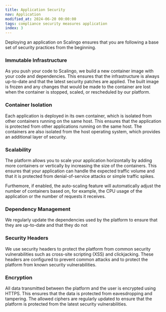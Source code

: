 ```yaml
---
title: Application Security
nav: Application
modified_at: 2024-06-20 00:00:00
tags: compliance security measures application
index: 3
---
```


Deploying an application on Scalingo ensures that you are following a base set of security practices from the beginning.

### Immutable Infrastructure

As you push your code to Scalingo, we build a new container image with your code and dependencies. This ensures that the
infrastructure is always up-to-date and that the latest security patches are applied. The built image is frozen and any
changes that would be made to the container are lost when the container is stopped, scaled, or rescheduled by our platform.

### Container Isolation

Each application is deployed in its own container, which is isolated from other containers running on the same host.
This ensures that the application is protected from other applications running on the same host. The containers are also
isolated from the host operating system, which provides an additional layer of security.

### Scalability

The platform allows you to scale your application horizontally by adding more containers or vertically by increasing the
size of the containers. This ensures that your application can handle the expected traffic volume and that it is
protected from denial-of-service attacks or simple traffic spikes.

Furthemore, if enabled, the auto-scaling feature will automatically adjust the number of containers based on, for
example, the CPU usage of the application or the number of requests it receives.

### Dependency Management

We regularly update the dependencies used by the platform to ensure that they are up-to-date and that they do not

### Security Headers

We use security headers to protect the platform from common security vulnerabilities such as cross-site scripting (XSS)
and clickjacking. These headers are configured to prevent common attacks and to protect the platform from known security
vulnerabilities.

### Encryption

All data transmitted between the platform and the user is encrypted using HTTPS. This ensures that the data is protected
from eavesdropping and tampering. The allowed ciphers are regularly updated to ensure that the platform is protected
from the latest security vulnerabilities.
